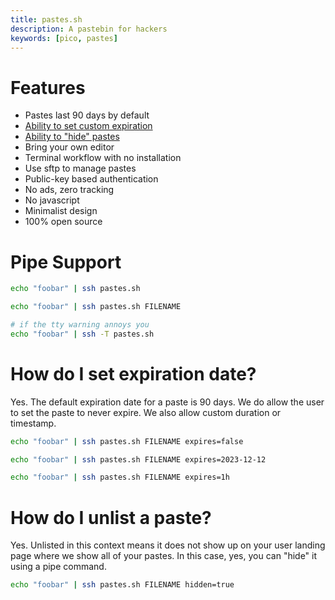 ```yaml
---
title: pastes.sh
description: A pastebin for hackers
keywords: [pico, pastes]
---
```


# Features

- Pastes last 90 days by default
- [Ability to set custom expiration](#how-do-i-set-expiration-date)
- [Ability to "hide" pastes](#how-do-i-unlist-a-paste)
- Bring your own editor
- Terminal workflow with no installation
- Use sftp to manage pastes
- Public-key based authentication
- No ads, zero tracking
- No javascript
- Minimalist design
- 100% open source

# Pipe Support

```bash
echo "foobar" | ssh pastes.sh

echo "foobar" | ssh pastes.sh FILENAME

# if the tty warning annoys you
echo "foobar" | ssh -T pastes.sh
```

# How do I set expiration date?

Yes. The default expiration date for a paste is 90 days. We do allow the user to
set the paste to never expire. We also allow custom duration or timestamp.

```bash
echo "foobar" | ssh pastes.sh FILENAME expires=false

echo "foobar" | ssh pastes.sh FILENAME expires=2023-12-12

echo "foobar" | ssh pastes.sh FILENAME expires=1h
```

# How do I unlist a paste?

Yes. Unlisted in this context means it does not show up on your user landing
page where we show all of your pastes. In this case, yes, you can "hide" it
using a pipe command.

```bash
echo "foobar" | ssh pastes.sh FILENAME hidden=true
```
